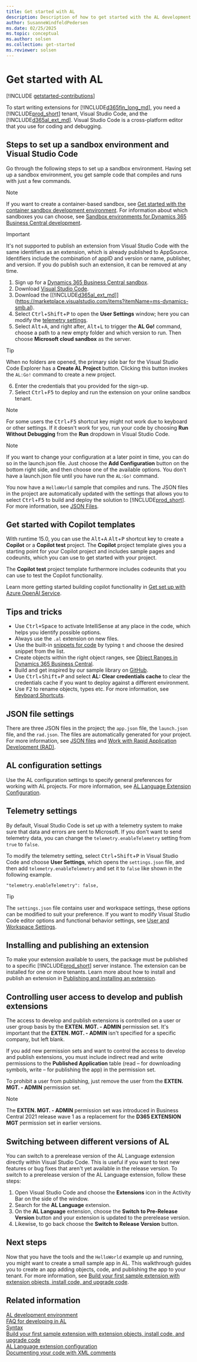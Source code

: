 ```yaml
---
title: Get started with AL
description: Description of how to get started with the AL development environment.
author: SusanneWindfeldPedersen
ms.date: 02/25/2025
ms.topic: conceptual
ms.author: solsen
ms.collection: get-started
ms.reviewer: solsen
---
```


# Get started with AL

[!INCLUDE [getstarted-contributions](includes/getstarted-contributions.md)]

To start writing extensions for [!INCLUDE[d365fin_long_md](includes/d365fin_long_md.md)], you need a [!INCLUDE[prod_short](includes/prod_short.md)] tenant, Visual Studio Code, and the [!INCLUDE[d365al_ext_md](../includes/d365al_ext_md.md)]. Visual Studio Code is a cross-platform editor that you use for coding and debugging.

## Steps to set up a sandbox environment and Visual Studio Code

Go through the following steps to set up a sandbox environment. Having set up a sandbox environment, you get sample code that compiles and runs with just a few commands. 

> [!NOTE]  
> If you want to create a container-based sandbox, see [Get started with the container sandbox development environment](devenv-get-started-container-sandbox.md). For information about which sandboxes you can choose, see [Sandbox environments for Dynamics 365 Business Central development](devenv-sandbox-overview.md).

> [!IMPORTANT]  
> It's not supported to publish an extension from Visual Studio Code with the same identifiers as an extension, which is already published to AppSource. Identifiers include the combination of appID and version or name, publisher, and version. If you do publish such an extension, it can be removed at any time.

1) Sign up for a [Dynamics 365 Business Central sandbox](https://signup.microsoft.com/signup?sku=6a4a1628-9b9a-424d-bed5-4118f0ede3fd&ru=https%3A%2F%2Fbusinesscentral.dynamics.com%2FSandbox%2F%3FredirectedFromSignup%3D1). 
2) Download [Visual Studio Code](https://code.visualstudio.com/Download).  
3) Download the [[!INCLUDE[d365al_ext_md](../includes/d365al_ext_md.md)]](https://marketplace.visualstudio.com/items?itemName=ms-dynamics-smb.al).
4) Select <kbd>Ctrl</kbd>+<kbd>Shift</kbd>+<kbd>P</kbd> to open the **User Settings** window; here you can modify the [telemetry settings](devenv-get-started.md#telemetry-settings).
5) Select <kbd>Alt</kbd>+<kbd>A</kbd>, and right after, <kbd>Alt</kbd>+<kbd>L</kbd> to trigger the **AL Go!** command, choose a path to a new empty folder and which version to run. Then choose **Microsoft cloud sandbox** as the server.  
  > [!TIP]
  > When no folders are opened, the primary side bar for the Visual Studio Code Explorer has a **Create AL Project** button. Clicking this button invokes the `AL:Go!` command to create a new project.
6) Enter the credentials that you provided for the sign-up.
7) Select <kbd>Ctrl</kbd>+<kbd>F5</kbd> to deploy and run the extension on your online sandbox tenant.  

> [!NOTE]  
> For some users the <kbd>Ctrl</kbd>+<kbd>F5</kbd> shortcut key might not work due to keyboard or other settings. If it doesn't work for you, run your code by choosing **Run Without Debugging** from the **Run** dropdown in Visual Studio Code.

> [!NOTE]  
> If you want to change your configuration at a later point in time, you can do so in the launch.json file. Just choose the **Add Configuration** button on the bottom right side, and then choose one of the available options. You don't have a launch.json file until you have run the `AL:Go!` command.

You now have a `HelloWorld` sample that compiles and runs. The JSON files in the project are automatically updated with the settings that allows you to select <kbd>Ctrl</kbd>+<kbd>F5</kbd> to build and deploy the solution to [!INCLUDE[prod_short](includes/prod_short.md)]. For more information, see [JSON Files](devenv-json-files.md).

## Get started with Copilot templates

With runtime 15.0, you can use the <kbd>Alt</kbd>+<kbd>A</kbd> <kbd>Alt</kbd>+<kbd>P</kbd> shortcut key to create a **Copilot** or a **Copilot test** project. The **Copilot** project template gives you a starting point for your Copilot project and includes sample pages and codeunits, which you can use to get started with your project.

The **Copilot test** project template furthermore includes codeunits that you can use to test the Copilot functionality.

Learn more getting started building copilot functionality in [Get set up with Azure OpenAI Service](ai-dev-tools-get-started.md).

## Tips and tricks

+ Use <kbd>Ctrl+Space</kbd> to activate IntelliSense at any place in the code, which helps you identify possible options.
+ Always use the `.al` extension on new files.
+ Use the built-in [snippets for code](devenv-syntax.md#ExamplesOfSnippets) by typing `t` and choose the desired snippet from the list.
+ Create objects within the right object ranges, see [Object Ranges in Dynamics 365 Business Central](devenv-object-ranges.md).
+ Build and get inspired by our sample library on [GitHub](https://github.com/Microsoft/bctech).
+ Use <kbd>Ctrl</kbd>+<kbd>Shift</kbd>+<kbd>P</kbd> and select **AL: Clear credentials cache** to clear the credentials cache if you want to deploy against a different environment.
+ Use <kbd>F2</kbd> to rename objects, types etc. For more information, see [Keyboard Shortcuts](devenv-keyboard-shortcuts.md#editing-in-visual-studio-code).

## JSON file settings

There are three JSON files in the project; the `app.json` file, the `launch.json` file, and the `rad.json`. The files are automatically generated for your project. For more information, see [JSON files](devenv-json-files.md) and [Work with Rapid Application Development (RAD)](devenv-rad-publishing.md).

## AL configuration settings

Use the AL configuration settings to specify general preferences for working with AL projects. For more information, see [AL Language Extension Configuration](devenv-al-extension-configuration.md).

## Telemetry settings

By default, Visual Studio Code is set up with a telemetry system to make sure that data and errors are sent to Microsoft. If you don't want to send telemetry data, you can change the `telemetry.enableTelemetry` setting from `true` to `false`.

To modify the telemetry setting, select <kbd>Ctrl</kbd>+<kbd>Shift</kbd>+<kbd>P</kbd> in Visual Studio Code and choose **User Settings**, which opens the `settings.json` file, and then add `telemetry.enableTelemetry` and set it to `false` like shown in the following example.
 
```AL
"telemetry.enableTelemetry": false,
```

> [!TIP]  
> The `settings.json` file contains user and workspace settings, these options can be modified to suit your preference. If you want to modify Visual Studio Code editor options and functional behavior settings, see [User and Workspace Settings](https://code.visualstudio.com/docs/getstarted/settings).

## Installing and publishing an extension

To make your extension available to users, the package must be published to a specific [!INCLUDE[prod_short](includes/prod_short.md)] server instance. The extension can be installed for one or more tenants. Learn more about how to install and publish an extension in [Publishing and installing an extension](devenv-how-publish-and-install-an-extension-v2.md). 

## Controlling user access to develop and publish extensions

The access to develop and publish extensions is controlled on a user or user group basis by the **EXTEN. MGT. - ADMIN** permission set. It's important that the **EXTEN. MGT. - ADMIN** isn't specified for a specific company, but left blank.

If you add new permission sets and want to control the access to develop and publish extensions, you must include indirect read and write permissions to the **Published Application** table (read – for downloading symbols, write – for publishing the app) in the permission set.

To prohibit a user from publishing, just remove the user from the **EXTEN. MGT. - ADMIN** permission set.

> [!NOTE]  
> The **EXTEN. MGT. - ADMIN** permission set was introduced in Business Central 2021 release wave 1 as a replacement for the **D365 EXTENSION MGT** permission set in earlier versions.

## Switching between different versions of AL

You can switch to a prerelease version of the AL Language extension directly within Visual Studio Code. This is useful if you want to test new features or bug fixes that aren't yet available in the release version. To switch to a prerelease version of the AL Language extension, follow these steps:

1. Open Visual Studio Code and choose the **Extensions** icon in the Activity Bar on the side of the window.
2. Search for the **AL Language** extension.
3. On the **AL Language** extension, choose the **Switch to Pre-Release Version** button and your extension is updated to the prerelease version.
4. Likewise, to go back choose the **Switch to Release Version** button.

## Next steps

Now that you have the tools and the `HelloWorld` example up and running, you might want to create a small sample app in AL. This walkthrough guides you to create an app adding objects, code, and publishing the app to your tenant. For more information, see [Build your first sample extension with extension objects, install code, and upgrade code](devenv-extension-example.md).

## Related information

[AL development environment](devenv-reference-overview.md)  
[FAQ for developing in AL](devenv-dev-faq.md)  
[Syntax](devenv-syntax.md)  
[Build your first sample extension with extension objects, install code, and upgrade code](devenv-extension-example.md)  
[AL Language extension configuration](devenv-al-extension-configuration.md)  
[Documenting your code with XML comments](devenv-xml-comments.md)
